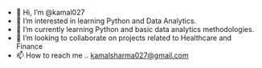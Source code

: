 - 👋 Hi, I’m @kamal027
- 👀 I’m interested in learning Python and Data Analytics.
- 🌱 I’m currently learning Python and basic data analytics methodologies.
- 💞️ I’m looking to collaborate on projects related to Healthcare and Finance
- 📫 How to reach me .. kamalsharma027@gmail.com

<!---
kamal027/kamal027 is a ✨ special ✨ repository because its `README.md` (this file) appears on your GitHub profile.
You can click the Preview link to take a look at your changes.
--->

